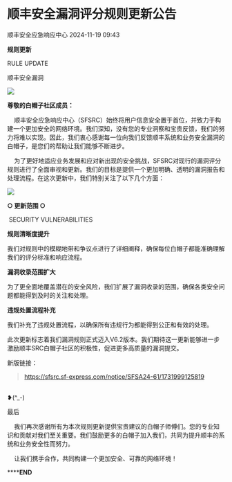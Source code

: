 #  顺丰安全漏洞评分规则更新公告   
 顺丰安全应急响应中心   2024-11-19 09:43  
  
**规则更新**  
  
RULE UPDATE  
  
顺丰安全漏洞  
  
  
![](https://mmbiz.qpic.cn/mmbiz_png/g4QtfzTTO12D9wFN7HLibsqFf5aemQXalcYGAt58n6Tf95xxx4qfF1Q8OTbO6JcZiaQZmKdLr6fUDC2fkxFibkRNA/640?wx_fmt=png "")  
  
  
**尊敬的白帽子社区成员：**  
  
    顺丰安全应急响应中心（SFSRC）始终将用户信息安全置于首位，并致力于构建一个更加安全的网络环境。我们深知，没有您的专业洞察和宝贵反馈，我们的努力将难以实现。因此，我们衷心感谢每一位向我们反馈顺丰系统和业务安全漏洞的白帽子，是您们的帮助让我们能够不断进步。  
  
    为了更好地适应业务发展和应对新出现的安全挑战，SFSRC对现行的漏洞评分规则进行了全面审视和更新。我们的目标是提供一个更加明确、透明的漏洞报告和处理流程。在这次更新中，我们特别关注了以下几个方面：  
  
  
  
![](https://mmbiz.qpic.cn/mmbiz_png/5apyLZnRT3fTHbdXGbdelyKpBUvjozyHUxy7Rexkz0bneN583ibGoI4NzYeQWaQgicEhx4DHnkGds3Sx5Ty3zsWg/640?wx_fmt=png "")  
  
**○ 更新范围 ○**  
  
 SECURITY VULNERABILITIES  
  
**规则清晰度提升**  
  
  
我们对规则中的模糊地带和争议点进行了详细阐释，确保每位白帽子都能准确理解我们的评分标准和响应流程。  
  
**漏洞收录范围扩大**  
  
  
为了更全面地覆盖潜在的安全风险，我们扩展了漏洞收录的范围，确保各类安全问题都能得到及时的关注和处理。  
  
**违规处置流程补充**  
  
  
我们补充了违规处置流程，以确保所有违规行为都能得到公正和有效的处理。  
  
此次更新标志着我们漏洞规则正式迈入V6.2版本。我们期待这一更新能够进一步激励顺丰SRC白帽子社区的积极性，促进更多高质量的漏洞提交。  
  
  
新版链接：  
> https://sfsrc.sf-express.com/notice/SFSA24-61/1731999125819  
  
  
  
  
  
  
   
 ❥(^_-)  
  
  
  
  
  
最后  
  
  
    我们再次感谢所有为本次规则更新提供宝贵建议的白帽子师傅们。您的专业知识和贡献对我们至关重要。我们鼓励更多的白帽子加入我们，共同为提升顺丰的系统和业务安全性而努力。  
  
    让我们携手合作，共同构建一个更加安全、可靠的网络环境！  
  
******END**  
  
  
  
